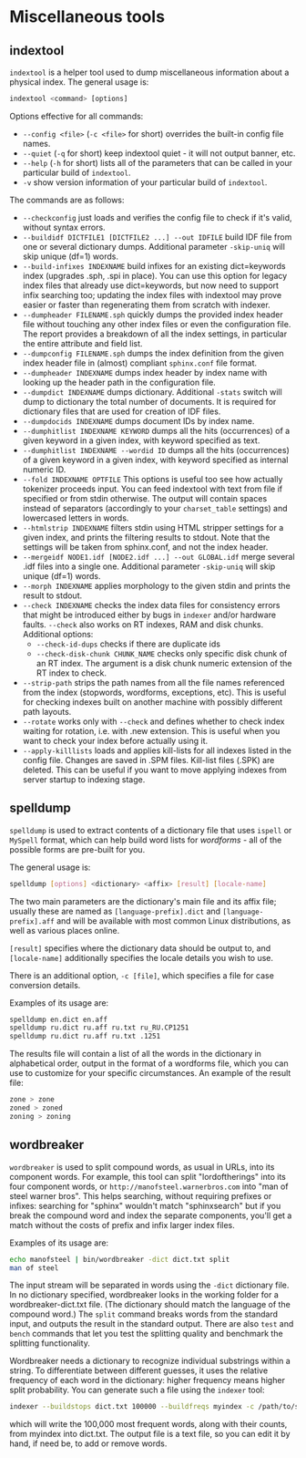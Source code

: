 # Miscellaneous tools

## indextool

`indextool` is a helper tool used to dump miscellaneous information about a physical index. The general usage is:

```sql
indextool <command> [options]
```

Options effective for all commands:

*   `--config <file>` (`-c <file>` for short) overrides the built-in config file names.
*   `--quiet` (`-q` for short) keep indextool quiet - it will not output banner, etc.
*   `--help` (`-h` for short) lists all of the parameters that can be called in your particular build of `indextool`.
*   `-v` show version information of your particular build of `indextool`.

The commands are as follows:

*   `--checkconfig` just loads and verifies the config file to check if it's valid, without syntax errors.
*   `--buildidf DICTFILE1 [DICTFILE2 ...] --out IDFILE` build IDF file from one or several dictionary dumps. Additional parameter `-skip-uniq` will skip unique (df=1) words.
*   `--build-infixes INDEXNAME` build infixes for an existing dict=keywords index (upgrades .sph, .spi in place). You can use this option for legacy index files that already use dict=keywords, but now need to support infix searching too; updating the index files with indextool may prove easier or faster than regenerating them from scratch with indexer.
*   `--dumpheader FILENAME.sph` quickly dumps the provided index header file without touching any other index files or even the configuration file. The report provides a breakdown of all the index settings, in particular the entire attribute and field list.
*   `--dumpconfig FILENAME.sph` dumps the index definition from the given index header file in (almost) compliant `sphinx.conf` file format.
*   `--dumpheader INDEXNAME` dumps index header by index name with looking up the header path in the configuration file.
*   `--dumpdict INDEXNAME` dumps dictionary. Additional `-stats` switch will dump to dictionary the total number of documents. It is required for dictionary files that are used for creation of IDF files.
*   `--dumpdocids INDEXNAME` dumps document IDs by index name.
*   `--dumphitlist INDEXNAME KEYWORD` dumps all the hits (occurrences) of a given keyword in a given index, with keyword specified as text.
*   `--dumphitlist INDEXNAME --wordid ID` dumps all the hits (occurrences) of a given keyword in a given index, with keyword specified as internal numeric ID.
*   `--fold INDEXNAME OPTFILE` This options is useful too see how actually tokenizer proceeds input. You can feed indextool with text from file if specified or from stdin otherwise. The output will contain spaces instead of separators (accordingly to your `charset_table` settings) and lowercased letters in words.
*   `--htmlstrip INDEXNAME` filters stdin using HTML stripper settings for a given index, and prints the filtering results to stdout. Note that the settings will be taken from sphinx.conf, and not the index header.
*   `--mergeidf NODE1.idf [NODE2.idf ...] --out GLOBAL.idf` merge several .idf files into a single one. Additional parameter `-skip-uniq` will skip unique (df=1) words.
*   `--morph INDEXNAME` applies morphology to the given stdin and prints the result to stdout.
*   `--check INDEXNAME` checks the index data files for consistency errors that might be introduced either by bugs in `indexer` and/or hardware faults. `--check` also works on RT indexes, RAM and disk chunks. Additional options:
    - `--check-id-dups` checks if there are duplicate ids
    - `--check-disk-chunk CHUNK_NAME` checks only specific disk chunk of an RT index. The argument is a disk chunk numeric extension of the RT index to check.
*   `--strip-path` strips the path names from all the file names referenced from the index (stopwords, wordforms, exceptions, etc). This is useful for checking indexes built on another machine with possibly different path layouts.
*   `--rotate` works only with `--check` and defines whether to check index waiting for rotation, i.e. with .new extension. This is useful when you want to check your index before actually using it.
*   `--apply-killlists` loads and applies kill-lists for all indexes listed in the config file. Changes are saved in .SPM files. Kill-list files (.SPK) are deleted. This can be useful if you want to move applying indexes from server startup to indexing stage.

## spelldump

`spelldump` is used to extract contents of a dictionary file that uses `ispell` or `MySpell` format, which can help build word lists for *wordforms* - all of the possible forms are pre-built for you.

The general usage is:

```bash
spelldump [options] <dictionary> <affix> [result] [locale-name]
```

The two main parameters are the dictionary's main file and its affix file; usually these are named as `[language-prefix].dict` and `[language-prefix].aff` and will be available with most common Linux distributions, as well as various places online.

`[result]` specifies where the dictionary data should be output to, and `[locale-name]` additionally specifies the locale details you wish to use.

There is an additional option, `-c [file]`, which specifies a file for case conversion details.

Examples of its usage are:

```bash
spelldump en.dict en.aff
spelldump ru.dict ru.aff ru.txt ru_RU.CP1251
spelldump ru.dict ru.aff ru.txt .1251
```

The results file will contain a list of all the words in the dictionary in alphabetical order, output in the format of a wordforms file, which you can use to customize for your specific circumstances. An example of the result file:

```bash
zone > zone
zoned > zoned
zoning > zoning
```

## wordbreaker

`wordbreaker` is used to split compound words, as usual in URLs, into its component words. For example, this tool can split "lordoftherings" into its four component words, or `http://manofsteel.warnerbros.com` into "man of steel warner bros". This helps searching, without requiring prefixes or infixes: searching for "sphinx" wouldn't match "sphinxsearch" but if you break the compound word and index the separate components, you'll get a match without the costs of prefix and infix larger index files.

Examples of its usage are:

```bash
echo manofsteel | bin/wordbreaker -dict dict.txt split
man of steel
```

The input stream will be separated in words using the `-dict` dictionary file. In no dictionary specified, wordbreaker looks in the working folder for a wordbreaker-dict.txt file. (The dictionary should match the language of the compound word.) The `split` command breaks words from the standard input, and outputs the result in the standard output. There are also `test` and `bench` commands that let you test the splitting quality and benchmark the splitting functionality.

Wordbreaker needs a dictionary to recognize individual substrings within a string. To differentiate between different guesses, it uses the relative frequency of each word in the dictionary: higher frequency means higher split probability. You can generate such a file using the `indexer` tool:

```bash
indexer --buildstops dict.txt 100000 --buildfreqs myindex -c /path/to/sphinx.conf
```

which will write the 100,000 most frequent words, along with their counts, from myindex into dict.txt. The output file is a text file, so you can edit it by hand, if need be, to add or remove words.

